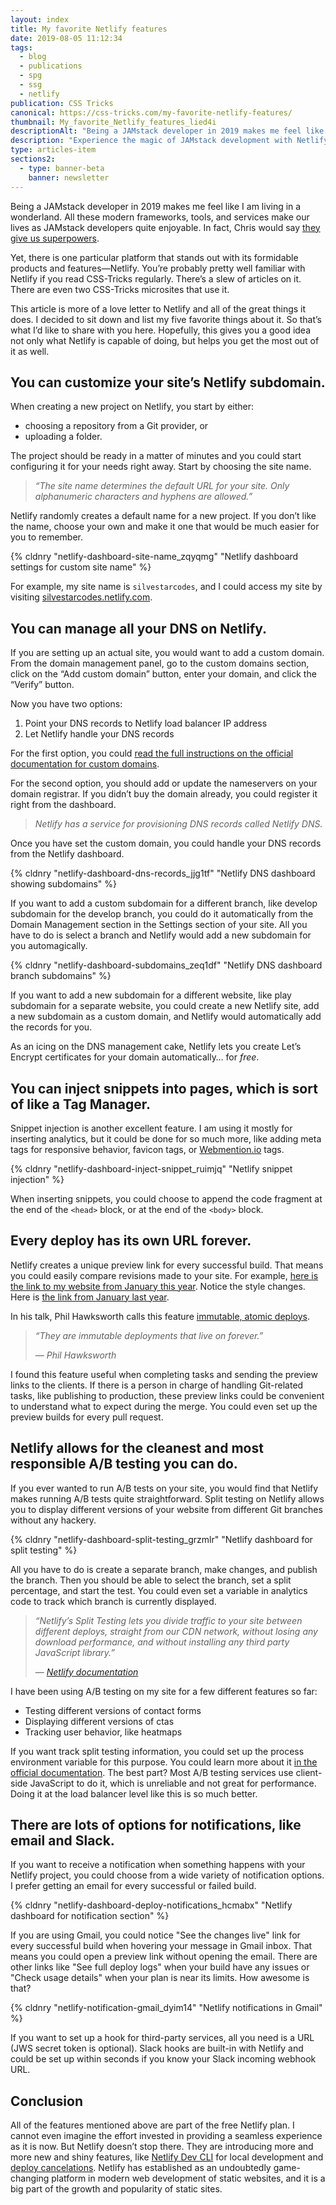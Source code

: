 ```yaml
---
layout: index
title: My favorite Netlify features
date: 2019-08-05 11:12:34
tags:
  - blog
  - publications
  - spg
  - ssg
  - netlify
publication: CSS Tricks
canonical: https://css-tricks.com/my-favorite-netlify-features/
thumbnail: My_favorite_Netlify_features_lied4i
descriptionAlt: "Being a JAMstack developer in 2019 makes me feel like I am living in a wonderland. Yet, there is one particular platform that stands out with its formidable products and features—Netlify."
description: "Experience the magic of JAMstack development with Netlify. See why this platform is a standout choice for developers in 2019."
type: articles-item
sections2:
  - type: banner-beta
    banner: newsletter
---
```


Being a JAMstack developer in 2019 makes me feel like I am living in a wonderland. All these modern frameworks, tools, and services make our lives as JAMstack developers quite enjoyable. In fact, Chris would say [they give us superpowers].

Yet, there is one particular platform that stands out with its formidable products and features—Netlify. You’re probably pretty well familiar with Netlify if you read CSS-Tricks regularly. There’s a slew of articles on it. There are even two CSS-Tricks microsites that use it.

<!-- more -->

This article is more of a love letter to Netlify and all of the great things it does. I decided to sit down and list my five favorite things about it. So that’s what I’d like to share with you here. Hopefully, this gives you a good idea not only what Netlify is capable of doing, but helps you get the most out of it as well.

## You can customize your site’s Netlify subdomain.

When creating a new project on Netlify, you start by either:

- choosing a repository from a Git provider, or
- uploading a folder.

The project should be ready in a matter of minutes and you could start configuring it for your needs right away. Start by choosing the site name.

> _“The site name determines the default <abbr>URL</abbr> for your site. Only alphanumeric characters and hyphens are allowed.”_

Netlify randomly creates a default name for a new project. If you don’t like the name, choose your own and make it one that would be much easier for you to remember.

{% cldnry "netlify-dashboard-site-name_zqyqmg" "Netlify dashboard settings for custom site name" %}

For example, my site name is `silvestarcodes`, and I could access my site by visiting [silvestarcodes.netlify.com].

## You can manage all your <abbr>DNS</abbr> on Netlify.

If you are setting up an actual site, you would want to add a custom domain. From the domain management panel, go to the custom domains section, click on the “Add custom domain” button, enter your domain, and click the “Verify” button.

Now you have two options:

1. Point your <abbr>DNS</abbr> records to Netlify load balancer IP address
2. Let Netlify handle your <abbr>DNS</abbr> records

For the first option, you could [read the full instructions on the official documentation for custom domains].

For the second option, you should add or update the nameservers on your domain registrar. If you didn’t buy the domain already, you could register it right from the dashboard.

> _Netlify has a service for provisioning DNS records called Netlify DNS._

Once you have set the custom domain, you could handle your <abbr>DNS</abbr> records from the Netlify dashboard.

{% cldnry "netlify-dashboard-dns-records_jjg1tf" "Netlify DNS dashboard showing subdomains" %}

If you want to add a custom subdomain for a different branch, like develop subdomain for the develop branch, you could do it automatically from the Domain Management section in the Settings section of your site. All you have to do is select a branch and Netlify would add a new subdomain for you automagically.

{% cldnry "netlify-dashboard-subdomains_zeq1df" "Netlify DNS dashboard branch subdomains" %}

If you want to add a new subdomain for a different website, like play subdomain for a separate website, you could create a new Netlify site, add a new subdomain as a custom domain, and Netlify would automatically add the records for you.

As an icing on the <abbr>DNS</abbr> management cake, Netlify lets you create Let’s Encrypt certificates for your domain automatically… for _free_.

## You can inject snippets into pages, which is sort of like a Tag Manager.

Snippet injection is another excellent feature. I am using it mostly for inserting analytics, but it could be done for so much more, like adding meta tags for responsive behavior, favicon tags, or [Webmention.io] tags.

{% cldnry "netlify-dashboard-inject-snippet_ruimjq" "Netlify snippet injection" %}

When inserting snippets, you could choose to append the code fragment at the end of the `<head>` block, or at the end of the `<body>` block.

## Every deploy has its own URL forever.

Netlify creates a unique preview link for every successful build. That means you could easily compare revisions made to your site. For example, [here is the link to my website from January this year]. Notice the style changes. Here is [the link from January last year].

In his talk, Phil Hawksworth calls this feature [immutable, atomic deploys].

> _“They are immutable deployments that live on forever.”_
>
> _— Phil Hawksworth_

I found this feature useful when completing tasks and sending the preview links to the clients. If there is a person in charge of handling Git-related tasks, like publishing to production, these preview links could be convenient to understand what to expect during the merge. You could even set up the preview builds for every pull request.

## Netlify allows for the cleanest and most responsible A/B testing you can do.

If you ever wanted to run A/B tests on your site, you would find that Netlify makes running A/B tests quite straightforward. Split testing on Netlify allows you to display different versions of your website from different Git branches without any hackery.

{% cldnry "netlify-dashboard-split-testing_grzmlr" "Netlify dashboard for split testing" %}

All you have to do is create a separate branch, make changes, and publish the branch. Then you should be able to select the branch, set a split percentage, and start the test. You could even set a variable in analytics code to track which branch is currently displayed.

> _“Netlify’s Split Testing lets you divide traffic to your site between different deploys, straight from our CDN network, without losing any download performance, and without installing any third party JavaScript library.”_
>
> _— [Netlify documentation]_

I have been using A/B testing on my site for a few different features so far:

- Testing different versions of contact forms
- Displaying different versions of ctas
- Tracking user behavior, like heatmaps

If you want track split testing information, you could set up the process environment variable for this purpose. You could learn more about it [in the official documentation]. The best part? Most A/B testing services use client-side JavaScript to do it, which is unreliable and not great for performance. Doing it at the load balancer level like this is so much better.

## There are lots of options for notifications, like email and Slack.

If you want to receive a notification when something happens with your Netlify project, you could choose from a wide variety of notification options. I prefer getting an email for every successful or failed build.

{% cldnry "netlify-dashboard-deploy-notifications_hcmabx" "Netlify dashboard for notification section" %}

If you are using Gmail, you could notice "See the changes live" link for every successful build when hovering your message in Gmail inbox. That means you could open a preview link without opening the email. There are other links like "See full deploy logs" when your build have any issues or "Check usage details" when your plan is near its limits. How awesome is that?

{% cldnry "netlify-notification-gmail_dyim14" "Netlify notifications in Gmail" %}

If you want to set up a hook for third-party services, all you need is a URL (JWS secret token is optional). Slack hooks are built-in with Netlify and could be set up within seconds if you know your Slack incoming webhook URL.

## Conclusion

All of the features mentioned above are part of the free Netlify plan. I cannot even imagine the effort invested in providing a seamless experience as it is now. But Netlify doesn’t stop there. They are introducing more and more new and shiny features, like [Netlify Dev CLI] for local development and [deploy cancelations]. Netlify has established as an undoubtedly game-changing platform in modern web development of static websites, and it is a big part of the growth and popularity of static sites.

[they give us superpowers]: https://css-tricks.com/the-all-powerful-front-end-developer/
[silvestarcodes.netlify.com]: https://silvestarcodes.netlify.com
[read the full instructions on the official documentation for custom domains]: https://www.netlify.com/docs/custom-domains/#manual-dns-configuration-for-root-and-www-custom-domains
[Webmention.io]: https://webmention.io/
[here is the link to my website from January this year]: https://5c333811e2b27a0008ff4663--silvestarcodes.netlify.com/
[the link from January last year]: https://5a6e2468a6188f79ead63689--silvestarcodes.netlify.com/
[immutable, atomic deploys]: https://vimeo.com/340526374
[Netlify documentation]: https://www.netlify.com/docs/split-testing/
[in the official documentation]: https://www.netlify.com/docs/split-testing/
[Netlify Dev CLI]: https://www.netlify.com/products/dev/
[deploy cancelations]: https://www.netlify.com/blog/2019/06/04/introducing-cancelable-deploys/
